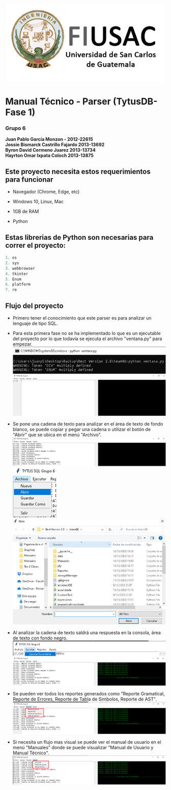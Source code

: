 ﻿![Help Builder Web Site](./Logo.png)

# Manual Técnico - Parser (TytusDB-Fase 1)
### Grupo 6
<b>Juan Pablo García Monzon - 2012-22615<br>
Jossie Bismarck Castrillo Fajardo 2013-13692<br>
Byron David Cermeno Juarez 2013-13734<br>
Hayrton Omar Ixpata Coloch 2013-13875<br></b>

## Este proyecto necesita estos requerimientos para funcionar

* Navegador (Chrome, Edge, etc)

* Windows 10, Linux, Mac

* 1GB de RAM

* Python

## Estas librerias de Python son necesarias para correr el proyecto:<br>
```python
1. os
2. sys
3. webbrowser
4. tkinter
5. Enum
6. platform
7. re
```

## Flujo del proyecto
* Primero tener el conocimiento que este parser es para analizar un lenguaje de tipo SQL.

* Para esta primera fase no se ha implementado lo que es un ejecutable del proyecto por lo que todavía se ejecuta el archivo "ventana.py" para empezar.
![Help Builder Web Site](./ventana.png)<br>
![Help Builder Web Site](./ventana1.png)


* Se pone una cadena de texto para analizar en el área de texto de fondo blanco, se puede copiar y pegar una cadena o utilizar el botón de "Abrir" que se ubica en el menú "Archivo".
![Help Builder Web Site](./entrada.png)<br>
![Help Builder Web Site](./entrada1.png)<br>
![Help Builder Web Site](./entrada2.png)<br>


* Al analizar la cadena de texto saldrá una respuesta en la consola, área de texto con fondo negro.
![Help Builder Web Site](./ejecutar.png)<br>
![Help Builder Web Site](./ejecutar1.png)<br>

* Se pueden ver todos los reportes generados como "Reporte Gramatical, Reporte de Errores, Reporte de Tabla de Simbolos, Reporte de AST".
![Help Builder Web Site](./reportes.png)<br>

* Si necesita un flujo mas visual se puede ver el manual de usuario en el menú "Manuales" donde se puede visualizar "Manual de Usuario y Manual Técnico".
![Help Builder Web Site](./manuales.png)<br>